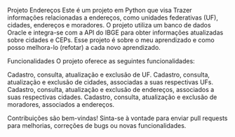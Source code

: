 Projeto Endereços
Este é um projeto em Python que visa Trazer informações relacionadas a endereços, como unidades federativas (UF), cidades, endereços e moradores. O projeto utiliza um banco de dados Oracle e integra-se com a API do IBGE para obter informações atualizadas sobre cidades e CEPs. Esse projeto é sobre o meu aprendizado e como posso melhora-lo (refotar) a cada novo aprendizado.

Funcionalidades
O projeto oferece as seguintes funcionalidades:

Cadastro, consulta, atualização e exclusão de UF.
Cadastro, consulta, atualização e exclusão de cidades, associadas a suas respectivas UFs.
Cadastro, consulta, atualização e exclusão de endereços, associados a suas respectivas cidades.
Cadastro, consulta, atualização e exclusão de moradores, associados a endereços.


Contribuições são bem-vindas! Sinta-se à vontade para enviar pull requests para melhorias, correções de bugs ou novas funcionalidades.